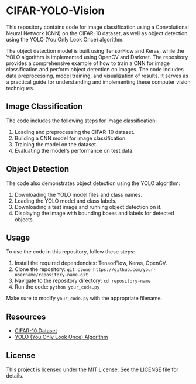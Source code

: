 # CIFAR-YOLO-Vision
This repository contains code for image classification using a Convolutional Neural Network (CNN) on the CIFAR-10 dataset, as well as object detection using the YOLO (You Only Look Once) algorithm.

The object detection model is built using TensorFlow and Keras, while the YOLO algorithm is implemented using OpenCV and Darknet. The repository provides a comprehensive example of how to train a CNN for image classification and perform object detection on images. The code includes data preprocessing, model training, and visualization of results. It serves as a practical guide for understanding and implementing these computer vision techniques.

## Image Classification

The code includes the following steps for image classification:

1. Loading and preprocessing the CIFAR-10 dataset.
2. Building a CNN model for image classification.
3. Training the model on the dataset.
4. Evaluating the model's performance on test data.

## Object Detection

The code also demonstrates object detection using the YOLO algorithm:

1. Downloading the YOLO model files and class names.
2. Loading the YOLO model and class labels.
3. Downloading a test image and running object detection on it.
4. Displaying the image with bounding boxes and labels for detected objects.

## Usage

To use the code in this repository, follow these steps:

1. Install the required dependencies: TensorFlow, Keras, OpenCV.
2. Clone the repository: `git clone https://github.com/your-username/repository-name.git`
3. Navigate to the repository directory: `cd repository-name`
4. Run the code: `python your_code.py`

Make sure to modify `your_code.py` with the appropriate filename.

## Resources

- [CIFAR-10 Dataset](https://www.cs.toronto.edu/~kriz/cifar.html)
- [YOLO (You Only Look Once) Algorithm](https://pjreddie.com/darknet/yolo/)

## License

This project is licensed under the MIT License. See the [LICENSE](LICENSE) file for details.
